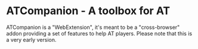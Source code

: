 # ATCompanion - A toolbox for AT

ATCompanion is a "WebExtension", it's meant to be a "cross-browser" addon providing a set of features to help AT players.
Please note that this is a very early version.
